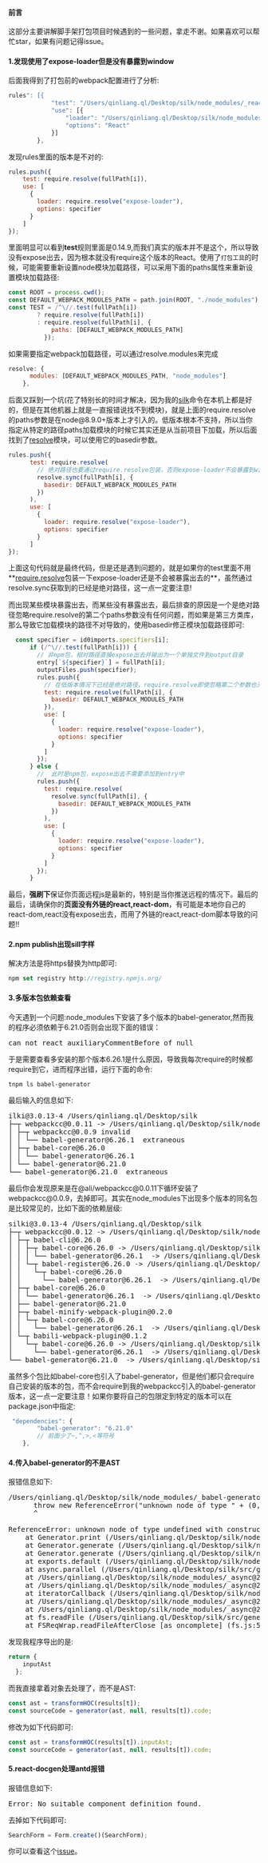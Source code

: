 #### 前言
这部分主要讲解脚手架打包项目时候遇到的一些问题，拿走不谢。如果喜欢可以帮忙star，如果有问题记得issue。

#### 1.发现使用了expose-loader但是没有暴露到window
后面我得到了打包前的webpack配置进行了分析:
```js
rules": [{
            "test": "/Users/qinliang.ql/Desktop/silk/node_modules/_react@0.14.9@react/react.js",
            "use": [{
                "loader": "/Users/qinliang.ql/Desktop/silk/node_modules/_expose-loader@0.7.4@expose-loader/index.js",
                "options": "React"
            }]
        },
```
发现rules里面的版本是不对的:
```js
rules.push({
    test: require.resolve(fullPath[i]),
    use: [
      {
        loader: require.resolve("expose-loader"),
        options: specifier
      }
    ]
});
```
里面明显可以看到**test**规则里面是0.14.9,而我们真实的版本并不是这个，所以导致没有expose出去，因为根本就没有require这个版本的React。使用了`打包工具`的时候，可能需要重新设置node模块加载路径，可以采用下面的paths属性来重新设置模块加载路径:
```js
const ROOT = process.cwd();
const DEFAULT_WEBPACK_MODULES_PATH = path.join(ROOT, "./node_modules");
const TEST = /^\//.test(fullPath[i])
        ? require.resolve(fullPath[i])
        : require.resolve(fullPath[i], {
            paths: [DEFAULT_WEBPACK_MODULES_PATH]
          });
```
如果需要指定webpack加载路径，可以通过resolve.modules来完成
```js
resolve: {
      modules: [DEFAULT_WEBPACK_MODULES_PATH, "node_modules"]
    },
```
后面又踩到一个坑(花了特别长的时间才解决，因为我的[silk](https://github.com/shaozj/silk)命令在本机上都是好的，但是在其他机器上就是一直报错说找不到模块)，就是上面的require.resolve的paths参数是在node\@8.9.0+版本上才引入的。低版本根本不支持，所以当你指定从特定的路径paths加载模块的时候它其实还是从当前项目下加载，所以后面找到了[resolve](https://www.npmjs.com/package/resolve)模块，可以使用它的basedir参数。
```js
rules.push({
      test: require.resolve(
        // 绝对路径也要通过require.resolve包装，否则expose-loader不会暴露到window
        resolve.sync(fullPath[i], {
          basedir: DEFAULT_WEBPACK_MODULES_PATH
        })
      ),
      use: [
        {
          loader: require.resolve("expose-loader"),
          options: specifier
        }
      ]
});
```
上面这句代码就是最终代码，但是还是遇到问题的，就是如果你的test里面不用**[require.resolve](http://gitbook.cn/gitchat/column/59f57e2549cd43306135e255/topic/59f98d9868673133615f7dd8)包装一下expose-loader还是不会被暴露出去的**，虽然通过resolve.sync获取到的已经是绝对路径，这一点一定要注意!

而出现某些模块暴露出去，而某些没有暴露出去，最后排查的原因是一个是绝对路径忽略require.resolve的第二个paths参数没有任何问题，而如果是第三方类库，那么导致它加载模块的路径不对导致的，使用basedir修正模块加载路径即可:
```js
  const specifier = id0imports.specifiers[i];
      if (/^\//.test(fullPath[i])) {
        // 非npm包，相对路径直接expose出去并输出为一个单独文件到output目录
        entry[`${specifier}`] = fullPath[i];
        outputFiles.push(specifier);
        rules.push({
          // 在低版本情况下已经是绝对路径，require.resolve即使忽略第二个参数也无所谓
          test: require.resolve(fullPath[i], {
            basedir: DEFAULT_WEBPACK_MODULES_PATH
          }),
          use: [
            {
              loader: require.resolve("expose-loader"),
              options: specifier
            }
          ]
        });
      } else {
        //  此时是npm包，expose出去不需要添加到entry中
        rules.push({
          test: require.resolve(
            resolve.sync(fullPath[i], {
              basedir: DEFAULT_WEBPACK_MODULES_PATH
            })
          ),
          use: [
            {
              loader: require.resolve("expose-loader"),
              options: specifier
            }
          ]
        });
      }
```
最后，**强刷下**保证你页面远程js是最新的，特别是当你推送远程的情况下。最后的最后，请确保你的**页面没有外链的react,react-dom**，有可能是本地你自己的react-dom,react没有expose出去，而用了外链的react,react-dom脚本导致的问题!!

#### 2.npm publish出现sill字样
解决方法是将https替换为http即可:
```js
npm set registry http://registry.npmjs.org/
```

#### 3.多版本包依赖查看
今天遇到一个问题:node_modules下安装了多个版本的babel-generator,然而我的程序必须依赖于6.21.0否则会出现下面的错误：
<pre>
can not react auxiliaryCommentBefore of null
</pre>
于是需要查看多安装的那个版本6.26.1是什么原因，导致我每次require的时候都require到它，进而程序出错，运行下面的命令:
```shell
tnpm ls babel-generator
```
最后输入的信息如下:

<pre>
ilki@3.0.13-4 /Users/qinliang.ql/Desktop/silk
├─┬ webpackcc@0.0.11 -> /Users/qinliang.ql/Desktop/silk/node_modules/_@ali_webpackcc@0.0.11@@ali/webpackcc
│ ├─┬ webpackcc@0.0.9 invalid
│ │ └── babel-generator@6.26.1  extraneous
│ ├─┬ babel-core@6.26.0
│ │ └── babel-generator@6.26.1 
│ └── babel-generator@6.21.0 
└── babel-generator@6.21.0  extraneous
</pre>

最后你会发现原来是在@ali/webpackcc\@0.0.11下循环安装了webpackcc\@0.0.9，去掉即可。其实在node_modules下出现多个版本的同名包是比较常见的，比如下面的依赖层级:

<pre>
silki@3.0.13-4 /Users/qinliang.ql/Desktop/silk
├─┬ webpackcc@0.0.12 -> /Users/qinliang.ql/Desktop/silk/node_modules/_@ali_webpackcc@0.0.12@@ali/webpackcc
│ ├─┬ babel-cli@6.26.0
│ │ ├─┬ babel-core@6.26.0 -> /Users/qinliang.ql/Desktop/silk/node_modules/_babel-core@6.26.0@babel-core
│ │ │ └── babel-generator@6.26.1  -> /Users/qinliang.ql/Desktop/silk/node_modules/_babel-generator@6.26.1@babel-generator deduped
│ │ └─┬ babel-register@6.26.0 -> /Users/qinliang.ql/Desktop/silk/node_modules/_babel-register@6.26.0@babel-register
│ │   └─┬ babel-core@6.26.0
│ │     └── babel-generator@6.26.1  -> /Users/qinliang.ql/Desktop/silk/node_modules/_babel-generator@6.26.1@babel-generator deduped
│ ├─┬ babel-core@6.26.0
│ │ └── babel-generator@6.26.1  -> /Users/qinliang.ql/Desktop/silk/node_modules/_babel-generator@6.26.1@babel-generator
│ ├── babel-generator@6.21.0 
│ ├─┬ babel-minify-webpack-plugin@0.2.0
│ │ └─┬ babel-core@6.26.0
│ │   └── babel-generator@6.26.1  -> /Users/qinliang.ql/Desktop/silk/node_modules/_babel-generator@6.26.1@babel-generator deduped
│ └─┬ babili-webpack-plugin@0.1.2
│   └─┬ babel-core@6.26.0 -> /Users/qinliang.ql/Desktop/silk/node_modules/_babel-core@6.26.0@babel-core
│     └── babel-generator@6.26.1  -> /Users/qinliang.ql/Desktop/silk/node_modules/_babel-generator@6.26.1@babel-generator deduped
└── babel-generator@6.21.0  -> /Users/qinliang.ql/Desktop/silk/node_modules/_babel-generator@6.21.0@babel-generator extraneous
</pre>

虽然多个包比如babel-core也引入了babel-generator，但是他们都只会require自己安装的版本的包，而不会require到我的webpackcc引入的babel-generator版本，这一点一定要注意！如果你要将自己的包限定到特定的版本可以在package.json中指定:

```js
 "dependencies": {
        "babel-generator": "6.21.0"
        // 前面少了~,^,>,<等符号
    },
```

#### 4.传入babel-generator的不是AST
报错信息如下:
<pre>
/Users/qinliang.ql/Desktop/silk/node_modules/_babel-generator@6.21.0@babel-generator/lib/printer.js:279
      throw new ReferenceError("unknown node of type " + (0, _stringify2.default)(node.type) + " with constructor " + (0, _stringify2.default)(node && node.constructor.name));
      ^

ReferenceError: unknown node of type undefined with constructor "Object"
    at Generator.print (/Users/qinliang.ql/Desktop/silk/node_modules/_babel-generator@6.21.0@babel-generator/lib/printer.js:279:13)
    at Generator.generate (/Users/qinliang.ql/Desktop/silk/node_modules/_babel-generator@6.21.0@babel-generator/lib/printer.js:85:10)
    at Generator.generate (/Users/qinliang.ql/Desktop/silk/node_modules/_babel-generator@6.21.0@babel-generator/lib/index.js:62:40)
    at exports.default (/Users/qinliang.ql/Desktop/silk/node_modules/_babel-generator@6.21.0@babel-generator/lib/index.js:20:14)
    at async.parallel (/Users/qinliang.ql/Desktop/silk/src/generator/generators/readme/utils/build.js:201:30)
    at /Users/qinliang.ql/Desktop/silk/node_modules/_async@2.6.0@async/dist/async.js:3874:9
    at /Users/qinliang.ql/Desktop/silk/node_modules/_async@2.6.0@async/dist/async.js:473:16
    at iteratorCallback (/Users/qinliang.ql/Desktop/silk/node_modules/_async@2.6.0@async/dist/async.js:1050:13)
    at /Users/qinliang.ql/Desktop/silk/node_modules/_async@2.6.0@async/dist/async.js:958:16
    at /Users/qinliang.ql/Desktop/silk/node_modules/_async@2.6.0@async/dist/async.js:3871:13
    at fs.readFile (/Users/qinliang.ql/Desktop/silk/src/generator/generators/readme/utils/build.js:188:13)
    at FSReqWrap.readFileAfterClose [as oncomplete] (fs.js:511:3)
</pre>
发现我程序导出的是:
```js
return {
    inputAst
  };
```
而我直接拿着对象去处理了，而不是AST:
```js
const ast = transformHOC(results[t]);
const sourceCode = generator(ast, null, results[t]).code;
```
修改为如下代码即可:
```js
const ast = transformHOC(results[t]).inputAst;
const sourceCode = generator(ast, null, results[t]).code;
```

#### 5.react-docgen处理antd报错
报错信息如下:
<pre>
Error: No suitable component definition found.
</pre>
去掉如下代码即可:
```js
SearchForm = Form.create()(SearchForm);
```
你可以查看这个[issue](https://github.com/reactjs/react-docgen/issues/107)。
